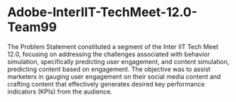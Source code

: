 # Adobe-InterIIT-TechMeet-12.0-Team99

The Problem Statement constituted a segment of the Inter IIT Tech Meet 12.0, focusing on addressing the challenges associated with behavior simulation, specifically predicting user engagement, and content simulation, predicting content based on engagement. The objective was to assist marketers in gauging user engagement on their social media content and crafting content that effectively generates desired key performance indicators (KPIs) from the audience.
